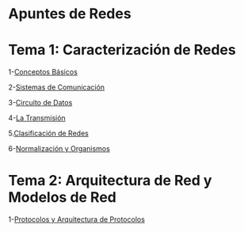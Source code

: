 # Apuntes de Redes

# Tema 1: Caracterización de Redes

1-[Conceptos Básicos](Conceptos_Basicos.md)

2-[Sistemas de Comunicación](Sistemas_de_Comunicacion.md)

3-[Circuito de Datos](Circuito_de_Datos.md)

4-[La Transmisión](La_Transmision.md)

5.[Clasificación de Redes](Clasificacion_de_Redes.md)

6-[Normalización y Organismos](Normalizacion_y_Organismos.md)

# Tema 2: Arquitectura de Red y Modelos de Red

1-[Protocolos y Arquitectura de Protocolos](Protocolos_y_Arquitectura_de_Protocolos)


